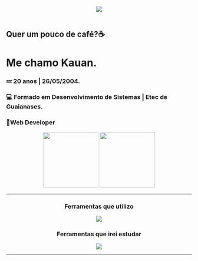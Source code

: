<div align="center">
  <img src="https://www.icegif.com/wp-content/uploads/2023/12/icegif-100.gif">
</div>
<br>
<div align="left">
  <h2>Quer um pouco de café?☕</h2>
  <h1>Me chamo Kauan.</h1>
  <h3>💤 20 anos | 26/05/2004.</h3>
  <h3>💻 Formado em Desenvolvimento de Sistemas | Etec de Guaianases.</h3>
  <h3>🎨Web Developer</h3>
</div>
<div align="center">
  <img height="150em" src="https://github-readme-stats.vercel.app/api?username=Kauanssv&show_icons=true&theme=neon">
  <img height="150em" src="https://github-readme-stats.vercel.app/api/top-langs/?username=Kauanssv&layout=compact&theme=neon">
</div>
<hr>
<div align="center">
  <h3>Ferramentas que utilizo</h3>
  <img src="https://skillicons.dev/icons?i=react,js,css,html,git,figma,bootstrap">
  <h3>Ferramentas que irei estudar</h3>
  <img src="https://skillicons.dev/icons?i=ts,scss,nodejs">
  <hr>
</div>


